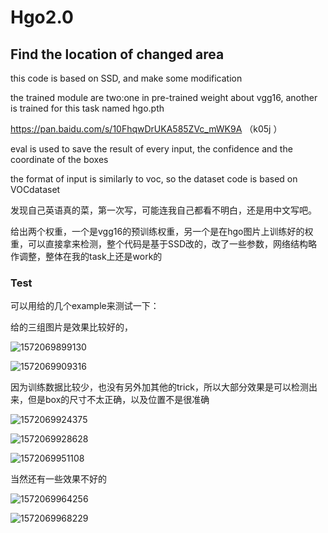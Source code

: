 # Hgo2.0

## Find the location of changed area

this code is based on SSD, and make some modification

the  trained module are two:one in pre-trained weight about vgg16, another is trained for this task named hgo.pth

https://pan.baidu.com/s/10FhqwDrUKA585ZVc_mWK9A （k05j ）

eval is used to save the result of every input, the confidence and the coordinate of the boxes

the format of input is similarly to voc, so the dataset code is based on VOCdataset

发现自己英语真的菜，第一次写，可能连我自己都看不明白，还是用中文写吧。

给出两个权重，一个是vgg16的预训练权重，另一个是在hgo图片上训练好的权重，可以直接拿来检测，整个代码是基于SSD改的，改了一些参数，网络结构略作调整，整体在我的task上还是work的



### Test

可以用给的几个example来测试一下：

给的三组图片是效果比较好的，

![1572069899130](C:\Users\64641\AppData\Roaming\Typora\typora-user-images\1572069899130.png)

![1572069909316](C:\Users\64641\AppData\Roaming\Typora\typora-user-images\1572069909316.png)



因为训练数据比较少，也没有另外加其他的trick，所以大部分效果是可以检测出来，但是box的尺寸不太正确，以及位置不是很准确

![1572069924375](C:\Users\64641\AppData\Roaming\Typora\typora-user-images\1572069924375.png)

![1572069928628](C:\Users\64641\AppData\Roaming\Typora\typora-user-images\1572069928628.png)

![1572069951108](C:\Users\64641\AppData\Roaming\Typora\typora-user-images\1572069951108.png)

当然还有一些效果不好的

![1572069964256](C:\Users\64641\AppData\Roaming\Typora\typora-user-images\1572069964256.png)

![1572069968229](C:\Users\64641\AppData\Roaming\Typora\typora-user-images\1572069968229.png)